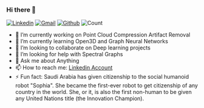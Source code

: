 ### Hi there 👋
[![Linkedin](https://img.shields.io/badge/-skander-zoghlami-blue?style=flat&logo=Linkedin&logoColor=white)](https://www.linkedin.com/in/skander-zoghlami/) [![Gmail](https://img.shields.io/badge/-skander-zoghlami-c14438?style=flat&logo=Gmail&logoColor=white)](mailto:skanderzoghlam@gmail.com) [![Github](https://img.shields.io/github/followers/skanderzoghlami?label=Follow&style=social)](https://github.com/skanderzoghlami) ![Count](https://visitor-badge.laobi.icu/badge?page_id=skander-zoghlami.skander-zoghlami)



- 🔭 I’m currently working on Point Cloud Compression Artifact Removal
- 🌱 I’m currently learning Open3D and Graph Neural Networks
- 👯 I’m looking to collaborate on Deep learning projects
- 🤔 I’m looking for help with Spectral Graphs
- 💬 Ask me about Anything
- 📫 How to reach me: [Linkedin Account](https://www.linkedin.com/in/skander-zoghlami/)
- ⚡ Fun fact: Saudi Arabia has given citizenship to the social humanoid robot "Sophia". She became the first-ever robot to get citizenship of any country in the world. She, or it, is also the first non-human to be given any United Nations title (the Innovation Champion).

